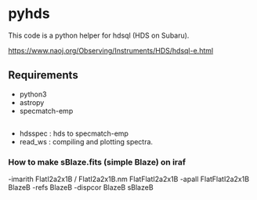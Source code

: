 # pyhds

This code is a python helper for hdsql (HDS on Subaru).

https://www.naoj.org/Observing/Instruments/HDS/hdsql-e.html

## Requirements

- python3
- astropy
- specmatch-emp

##

- hdsspec : hds to specmatch-emp
- read_ws : compiling and plotting spectra.


### How to make sBlaze.fits (simple Blaze) on iraf

-imarith FlatI2a2x1B / FlatI2a2x1B.nm FlatFlatI2a2x1B
-apall FlatFlatI2a2x1B BlazeB
-refs BlazeB
-dispcor BlazeB sBlazeB